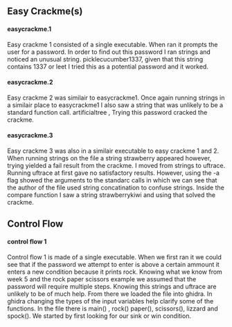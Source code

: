 ## Easy Crackme(s) 

#### easycrackme.1 

Easy crackme 1 consisted of a single executable. When ran it prompts the user for a password. In order to find out this password I ran strings and noticed an unusual string. picklecucumber1337, given that this string contains 1337 or leet I tried this as a potential password and it worked. 


#### easycrackme.2

Easy crackme 2 was similair to easycrackme1. Once again running strings in a similair place to easycrackme1 I also saw a string that was unlikely to be a standard function call. artificialtree , Trying this password cracked the crackme.


#### easycrackme.3 

Easy crackme 3 was also in a similair executable to easy crackme 1 and 2. When running strings on the file a string strawberry appeared however, trying yielded a fail result from the crackme. I moved from strings to uftrace. Running uftrace at first gave no satisfactory results. However, using the -a flag showed the arguments to the standarc calls in which we can see that the author of the file used string concatination to confuse strings. Inside the compare function I saw a string strawberrykiwi and using that solved the crackme.

## Control Flow 

#### control flow 1 

Control flow 1 is made of a single executable. When we first ran it we could see that if the password we attempt to enter is above a certain ammount it enters a new condition because it prints rock. Knowing what we know from week 5 and the rock paper scissors example we assumed that the password will require multiple steps. Knowing this strings and uftrace are unlikely to be of much help. From there we loaded the file into ghidra. In ghidra changing the types of the input variables help clarify some of the functions. In the file there is main() , rock() paper(), scissors(), lizzard and spock(). We started by first looking for our sink or win condition. 

